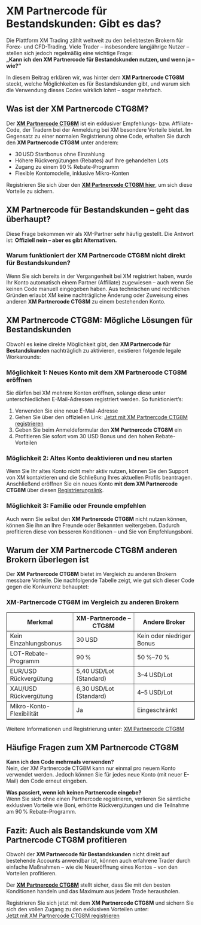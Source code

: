 <h1>XM Partnercode für Bestandskunden: Gibt es das?</h1>
<p>Die Plattform XM Trading zählt weltweit zu den beliebtesten Brokern für Forex- und CFD-Trading. Viele Trader – insbesondere langjährige Nutzer – stellen sich jedoch regelmäßig eine wichtige Frage:<br><strong>„Kann ich den XM Partnercode für Bestandskunden nutzen, und wenn ja – wie?“</strong></p>
<p>In diesem Beitrag erklären wir, was hinter dem <strong>XM Partnercode CTG8M</strong> steckt, welche Möglichkeiten es für Bestandskunden gibt, und warum sich die Verwendung dieses Codes wirklich lohnt – sogar mehrfach.</p>
<h2>Was ist der XM Partnercode CTG8M?</h2>
<p>Der <a href="https://affs.click/DxX1G" target="_blank"><strong>XM Partnercode CTG8M</strong></a> ist ein exklusiver Empfehlungs- bzw. Affiliate-Code, der Tradern bei der Anmeldung bei XM besondere Vorteile bietet. Im Gegensatz zu einer normalen Registrierung ohne Code, erhalten Sie durch den <strong>XM Partnercode CTG8M</strong> unter anderem:</p>
<ul>
<li>30 USD Startbonus ohne Einzahlung</li>
<li>Höhere Rückvergütungen (Rebates) auf Ihre gehandelten Lots</li>
<li>Zugang zu einem 90 % Rebate-Programm</li>
<li>Flexible Kontomodelle, inklusive Mikro-Konten</li>
</ul>
<p>Registrieren Sie sich über den <a href="https://affs.click/DxX1G" target="_blank"><strong>XM Partnercode CTG8M hier</strong></a>, um sich diese Vorteile zu sichern.</p>
<h2>XM Partnercode für Bestandskunden – geht das überhaupt?</h2>
<p>Diese Frage bekommen wir als XM-Partner sehr häufig gestellt. Die Antwort ist: <strong>Offiziell nein – aber es gibt Alternativen.</strong></p>
<h3>Warum funktioniert der XM Partnercode CTG8M nicht direkt für Bestandskunden?</h3>
<p>Wenn Sie sich bereits in der Vergangenheit bei XM registriert haben, wurde Ihr Konto automatisch einem Partner (Affiliate) zugewiesen – auch wenn Sie keinen Code manuell eingegeben haben. Aus technischen und rechtlichen Gründen erlaubt XM keine nachträgliche Änderung oder Zuweisung eines anderen <strong>XM Partnercode CTG8M</strong> zu einem bestehenden Konto.</p>
<h2>XM Partnercode CTG8M: Mögliche Lösungen für Bestandskunden</h2>
<p>Obwohl es keine direkte Möglichkeit gibt, den <strong>XM Partnercode für Bestandskunden</strong> nachträglich zu aktivieren, existieren folgende legale Workarounds:</p>
<h3>Möglichkeit 1: Neues Konto mit dem XM Partnercode CTG8M eröffnen</h3>
<p>Sie dürfen bei XM mehrere Konten eröffnen, solange diese unter unterschiedlichen E-Mail-Adressen registriert werden. So funktioniert’s:</p>
<ol>
<li>Verwenden Sie eine neue E-Mail-Adresse</li>
<li>Gehen Sie über den offiziellen Link: <a href="https://affs.click/DxX1G" target="_blank">Jetzt mit XM Partnercode CTG8M registrieren</a></li>
<li>Geben Sie beim Anmeldeformular den <strong>XM Partnercode CTG8M</strong> ein</li>
<li>Profitieren Sie sofort vom 30 USD Bonus und den hohen Rebate-Vorteilen</li>
</ol>
<h3>Möglichkeit 2: Altes Konto deaktivieren und neu starten</h3>
<p>Wenn Sie Ihr altes Konto nicht mehr aktiv nutzen, können Sie den Support von XM kontaktieren und die Schließung Ihres aktuellen Profils beantragen. Anschließend eröffnen Sie ein neues Konto <strong>mit dem XM Partnercode CTG8M</strong> über diesen <a href="https://affs.click/DxX1G" target="_blank">Registrierungslink</a>.</p>
<h3>Möglichkeit 3: Familie oder Freunde empfehlen</h3>
<p>Auch wenn Sie selbst den <strong>XM Partnercode CTG8M</strong> nicht nutzen können, können Sie ihn an Ihre Freunde oder Bekannten weitergeben. Dadurch profitieren diese von besseren Konditionen – und Sie von Empfehlungsboni.</p>
<h2>Warum der XM Partnercode CTG8M anderen Brokern überlegen ist</h2>
<p>Der <strong>XM Partnercode CTG8M</strong> bietet im Vergleich zu anderen Brokern messbare Vorteile. Die nachfolgende Tabelle zeigt, wie gut sich dieser Code gegen die Konkurrenz behauptet:</p>
<h3>XM-Partnercode CTG8M im Vergleich zu anderen Brokern</h3>
<table border="1" cellpadding="8" cellspacing="0">
<thead>
<tr><th>Merkmal</th><th>XM-Partnercode – CTG8M</th><th>Andere Broker</th></tr>
</thead>
<tbody>
<tr><td>Kein Einzahlungsbonus</td><td>30 USD</td><td>Kein oder niedriger Bonus</td></tr>
<tr><td>LOT-Rebate-Programm</td><td>90 %</td><td>50 %–70 %</td></tr>
<tr><td>EUR/USD Rückvergütung</td><td>5,40 USD/Lot (Standard)</td><td>3–4 USD/Lot</td></tr>
<tr><td>XAU/USD Rückvergütung</td><td>6,30 USD/Lot (Standard)</td><td>4–5 USD/Lot</td></tr>
<tr><td>Mikro-Konto-Flexibilität</td><td>Ja</td><td>Eingeschränkt</td></tr>
</tbody>
</table>
<p>Weitere Informationen und Registrierung unter: <a href="https://affs.click/DxX1G" target="_blank">XM Partnercode CTG8M</a></p>
<h2>Häufige Fragen zum XM Partnercode CTG8M</h2>
<p><strong>Kann ich den Code mehrmals verwenden?</strong><br>Nein, der XM Partnercode CTG8M kann nur einmal pro neuem Konto verwendet werden. Jedoch können Sie für jedes neue Konto (mit neuer E-Mail) den Code erneut eingeben.</p>
<p><strong>Was passiert, wenn ich keinen Partnercode eingebe?</strong><br>Wenn Sie sich ohne einen Partnercode registrieren, verlieren Sie sämtliche exklusiven Vorteile wie Boni, erhöhte Rückvergütungen und die Teilnahme am 90 % Rebate-Programm.</p>
<h2>Fazit: Auch als Bestandskunde vom XM Partnercode CTG8M profitieren</h2>
<p>Obwohl der <strong>XM Partnercode für Bestandskunden</strong> nicht direkt auf bestehende Accounts anwendbar ist, können auch erfahrene Trader durch einfache Maßnahmen – wie die Neueröffnung eines Kontos – von den Vorteilen profitieren.</p>
<p>Der <a href="https://affs.click/DxX1G" target="_blank"><strong>XM Partnercode CTG8M</strong></a> stellt sicher, dass Sie mit den besten Konditionen handeln und das Maximum aus jedem Trade herausholen.</p>
<p>Registrieren Sie sich jetzt mit dem <strong>XM Partnercode CTG8M</strong> und sichern Sie sich den vollen Zugang zu den exklusiven Vorteilen unter:<br><a href="https://affs.click/DxX1G" target="_blank">Jetzt mit XM Partnercode CTG8M registrieren</a></p>
</body>
</html>
